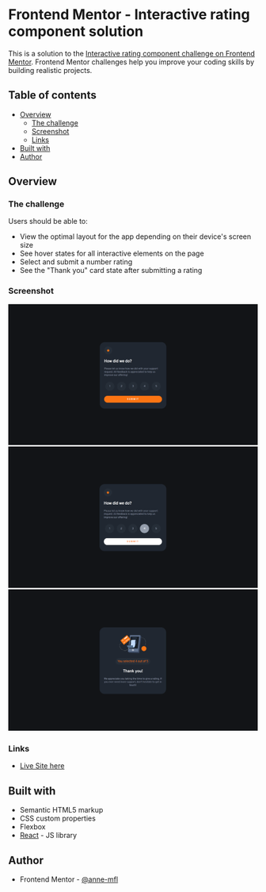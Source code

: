 # Frontend Mentor - Interactive rating component solution

This is a solution to the [Interactive rating component challenge on Frontend Mentor](https://www.frontendmentor.io/challenges/interactive-rating-component-koxpeBUmI). Frontend Mentor challenges help you improve your coding skills by building realistic projects. 

## Table of contents

- [Overview](#overview)
  - [The challenge](#the-challenge)
  - [Screenshot](#screenshot)
  - [Links](#links)
- [Built with](#built-with)
- [Author](#author)


## Overview

### The challenge

Users should be able to:

- View the optimal layout for the app depending on their device's screen size
- See hover states for all interactive elements on the page
- Select and submit a number rating
- See the "Thank you" card state after submitting a rating

### Screenshot

![](./public/screenshot1.png)
![](./public/screenshot2.png)
![](./public/screenshot3.png)

### Links

- [Live Site here](https://anne-mfl.github.io/interactive-rating-component/)


## Built with

- Semantic HTML5 markup
- CSS custom properties
- Flexbox
- [React](https://reactjs.org/) - JS library



## Author

- Frontend Mentor - [@anne-mfl](https://www.frontendmentor.io/profile/anne-mfl)
